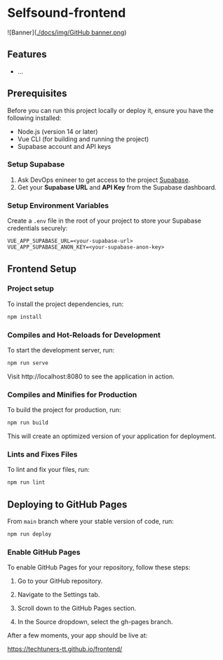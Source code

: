 # Selfsound-frontend

![Banner]([./docs/img/GitHub banner.png](https://github.com/TechTuners-TT/frontend/blob/main/docs/img/GitHub%20banner.png))

## Features

- ...

## Prerequisites

Before you can run this project locally or deploy it, ensure you have the following installed:

- Node.js (version 14 or later)
- Vue CLI (for building and running the project)
- Supabase account and API keys

### Setup Supabase

1. Ask DevOps enineer to get access to the project [Supabase](https://supabase.io/).
2. Get your **Supabase URL** and **API Key** from the Supabase dashboard.

### Setup Environment Variables

Create a `.env` file in the root of your project to store your Supabase credentials securely:
```
VUE_APP_SUPABASE_URL=<your-supabase-url> 
VUE_APP_SUPABASE_ANON_KEY=<your-supabase-anon-key>
```

## Frontend Setup

### Project setup
To install the project dependencies, run:

```bash
npm install
```

### Compiles and Hot-Reloads for Development

To start the development server, run:

```bash
npm run serve
```

Visit http://localhost:8080 to see the application in action.

### Compiles and Minifies for Production

To build the project for production, run:

```bash
npm run build
```

This will create an optimized version of your application for deployment.


### Lints and Fixes Files

To lint and fix your files, run:

```bash
npm run lint
```

## Deploying to GitHub Pages

From `main` branch where your stable version of code, run:

```bash
npm run deploy
```


### Enable GitHub Pages

To enable GitHub Pages for your repository, follow these steps:

1. Go to your GitHub repository.

2. Navigate to the Settings tab.

3. Scroll down to the GitHub Pages section.

4. In the Source dropdown, select the gh-pages branch.


After a few moments, your app should be live at:

https://techtuners-tt.github.io/frontend/
